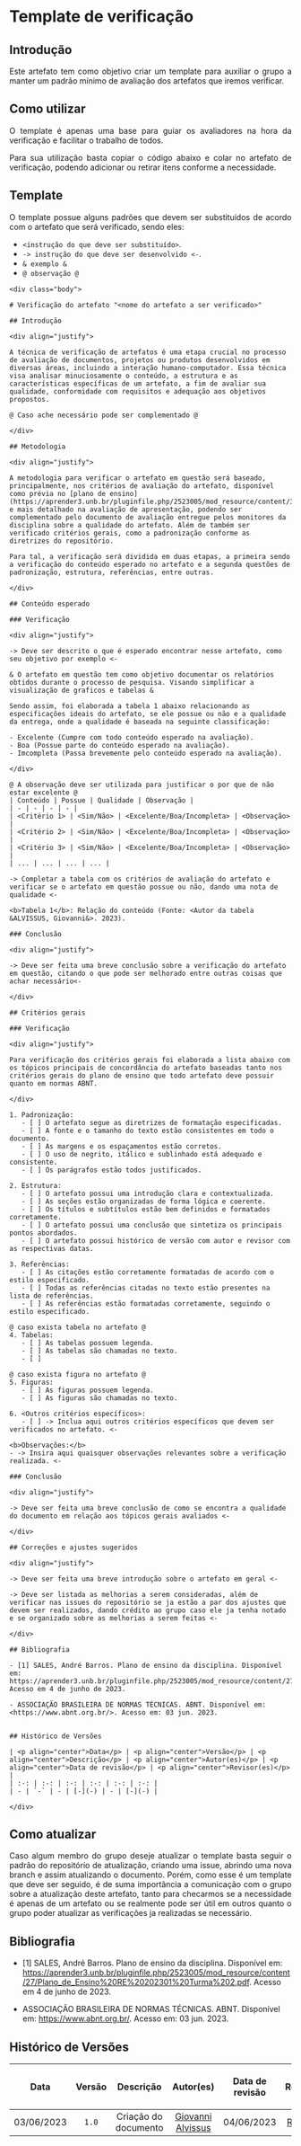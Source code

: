 <div class="body">

# Template de verificação

## Introdução

<div align="justify">

Este artefato tem como objetivo criar um template para auxiliar o grupo a manter um padrão mínimo de avaliação dos artefatos que iremos verificar.

</div>

## Como utilizar

<div align="justify">

O template é apenas uma base para guiar os avaliadores na hora da verificação e facilitar o trabalho de todos.

Para sua utilização basta copiar o código abaixo e colar no artefato de verificação, podendo adicionar ou retirar itens conforme a necessidade.

## Template

O template possue alguns padrões que devem ser substituídos de acordo com o artefato que será verificado, sendo eles: 

- `<instrução do que deve ser substituído>`.
- `-> instrução do que deve ser desenvolvido <-`.
- `& exemplo &`
- `@ observação @`


</div>

```MD
<div class="body">

# Verificação do artefato "<nome do artefato a ser verificado>"

## Introdução

<div align="justify">

A técnica de verificação de artefatos é uma etapa crucial no processo de avaliação de documentos, projetos ou produtos desenvolvidos em diversas áreas, incluindo a interação humano-computador. Essa técnica visa analisar minuciosamente o conteúdo, a estrutura e as características específicas de um artefato, a fim de avaliar sua qualidade, conformidade com requisitos e adequação aos objetivos propostos.

@ Caso ache necessário pode ser complementado @

</div>

## Metodologia

<div align="justify">

A metodologia para verificar o artefato em questão será baseado, principalmente, nos critérios de avaliação do artefato, disponível como prévia no [plano de ensino](https://aprender3.unb.br/pluginfile.php/2523005/mod_resource/content/31/Plano_de_Ensino%20RE%20202301%20Turma%202.pdf) e mais detalhado na avaliação de apresentação, podendo ser complementado pelo documento de avaliação entregue pelos monitores da disciplina sobre a qualidade do artefato. Além de também ser verificado critérios gerais, como a padronização conforme as diretrizes do repositório.

Para tal, a verificação será dividida em duas etapas, a primeira sendo a verificação do conteúdo esperado no artefato e a segunda questões de padronização, estrutura, referências, entre outras.

</div>

## Conteúdo esperado

### Verificação

<div align="justify">

-> Deve ser descrito o que é esperado encontrar nesse artefato, como seu objetivo por exemplo <-

& O artefato em questão tem como objetivo documentar os relatórios obtidos durante o processo de pesquisa. Visando simplificar a visualização de graficos e tabelas &

Sendo assim, foi elaborada a tabela 1 abaixo relacionando as especificações ideais do artefato, se ele possue ou não e a qualidade da entrega, onde a qualidade é baseada na seguinte classificação:

- Excelente (Cumpre com todo conteúdo esperado na avaliação).
- Boa (Possue parte do conteúdo esperado na avaliação).
- Imcompleta (Passa brevemente pelo conteúdo esperado na avaliação).

</div>

@ A observação deve ser utilizada para justificar o por que de não estar excelente @
| Conteúdo | Possue | Qualidade | Observação |
| - | - | - | - |
| <Critério 1> | <Sim/Não> | <Excelente/Boa/Incompleta> | <Observação> |
| <Critério 2> | <Sim/Não> | <Excelente/Boa/Incompleta> | <Observação> |
| <Critério 3> | <Sim/Não> | <Excelente/Boa/Incompleta> | <Observação> |
| ... | ... | ... | ... |

-> Completar a tabela com os critérios de avaliação do artefato e verificar se o artefato em questão possue ou não, dando uma nota de qualidade <-

<b>Tabela 1</b>: Relação do conteúdo (Fonte: <Autor da tabela &ALVISSUS, Giovanni&>. 2023).

### Conclusão

<div align="justify">

-> Deve ser feita uma breve conclusão sobre a verificação do artefato em questão, citando o que pode ser melhorado entre outras coisas que achar necessário<-

</div>

## Critérios gerais

### Verificação

<div align="justify">

Para verificação dos critérios gerais foi elaborada a lista abaixo com os tópicos principais de concordância do artefato baseadas tanto nos critérios gerais do plano de ensino que todo artefato deve possuir quanto em normas ABNT.

</div>

1. Padronização:
   - [ ] O artefato segue as diretrizes de formatação especificadas.
   - [ ] A fonte e o tamanho do texto estão consistentes em todo o documento.
   - [ ] As margens e os espaçamentos estão corretos.
   - [ ] O uso de negrito, itálico e sublinhado está adequado e consistente.
   - [ ] Os parágrafos estão todos justificados.

2. Estrutura:
   - [ ] O artefato possui uma introdução clara e contextualizada.
   - [ ] As seções estão organizadas de forma lógica e coerente.
   - [ ] Os títulos e subtítulos estão bem definidos e formatados corretamente.
   - [ ] O artefato possui uma conclusão que sintetiza os principais pontos abordados.
   - [ ] O artefato possui histórico de versão com autor e revisor com as respectivas datas.

3. Referências:
   - [ ] As citações estão corretamente formatadas de acordo com o estilo especificado.
   - [ ] Todas as referências citadas no texto estão presentes na lista de referências.
   - [ ] As referências estão formatadas corretamente, seguindo o estilo especificado.

@ caso exista tabela no artefato @
4. Tabelas:
   - [ ] As tabelas possuem legenda.
   - [ ] As tabelas são chamadas no texto.
   - [ ] 

@ caso exista figura no artefato @
5. Figuras:
   - [ ] As figuras possuem legenda.
   - [ ] As figuras são chamadas no texto.

6. <Outros critérios específicos>:
   - [ ] -> Inclua aqui outros critérios específicos que devem ser verificados no artefato. <-

<b>Observações:</b>
- -> Insira aqui quaisquer observações relevantes sobre a verificação realizada. <-

### Conclusão

<div align="justify">

-> Deve ser feita uma breve conclusão de como se encontra a qualidade do documento em relação aos tópicos gerais avaliados <-

</div>

## Correções e ajustes sugeridos

<div align="justify">

-> Deve ser feita uma breve introdução sobre o artefato em geral <-

-> Deve ser listada as melhorias a serem consideradas, além de verificar nas issues do repositório se ja estão a par dos ajustes que devem ser realizados, dando crédito ao grupo caso ele ja tenha notado e se organizado sobre as melhorias a serem feitas <-

</div>

## Bibliografia

- [1] SALES, André Barros. Plano de ensino da disciplina. Disponível em: https://aprender3.unb.br/pluginfile.php/2523005/mod_resource/content/27/Plano_de_Ensino%20RE%20202301%20Turma%202.pdf. Acesso em 4 de junho de 2023.

- ASSOCIAÇÃO BRASILEIRA DE NORMAS TÉCNICAS. ABNT. Disponível em: <https://www.abnt.org.br/>. Acesso em: 03 jun. 2023.


## Histórico de Versões

| <p align="center">Data</p> | <p align="center">Versão</p> | <p align="center">Descrição</p> | <p align="center">Autor(es)</p> | <p align="center">Data de revisão</p> | <p align="center">Revisor(es)</p> |
| :-: | :-: | :-: | :-: | :-: | :-: |
| - | `-` | - | [-](-) | - | [-](-) |

</div>
```

## Como atualizar

<div align="justify">

Caso algum membro do grupo deseje atualizar o template basta seguir o padrão do repositório de atualização, criando uma issue, abrindo uma nova branch e assim atualizando o documento. Porém, como esse é um template que deve ser seguido, é de suma importância a comunicação com o grupo sobre a atualização deste artefato, tanto para checarmos se a necessidade é apenas de um artefato ou se realmente pode ser útil em outros quanto o grupo poder atualizar as verificações ja realizadas se necessário.

</div>

## Bibliografia

- [1] SALES, André Barros. Plano de ensino da disciplina. Disponível em: https://aprender3.unb.br/pluginfile.php/2523005/mod_resource/content/27/Plano_de_Ensino%20RE%20202301%20Turma%202.pdf. Acesso em 4 de junho de 2023.

- ASSOCIAÇÃO BRASILEIRA DE NORMAS TÉCNICAS. ABNT. Disponível em: <https://www.abnt.org.br/>. Acesso em: 03 jun. 2023.


## Histórico de Versões

| <p align="center">Data</p> | <p align="center">Versão</p> | <p align="center">Descrição</p> | <p align="center">Autor(es)</p> | <p align="center">Data de revisão</p> | <p align="center">Revisor(es)</p> |
| :-: | :-: | :-: | :-: | :-: | :-: |
| 03/06/2023 | `1.0`  | Criação do documento | [Giovanni Alvissus](https://github.com/giovanni1106) | 04/06/2023 | [Rafael Bosi](https://github.com/strangeunit28) |

</div>